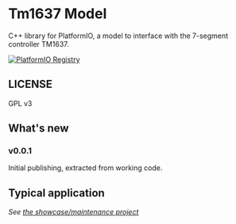 # Tm1637 Model
C++ library for PlatformIO, a model to interface with the 7-segment controller TM1637.

[![PlatformIO Registry](https://badges.registry.platformio.org/packages/sporniket/library/Tm1637-by-sporniket.svg)](https://registry.platformio.org/libraries/sporniket/Tm1637-by-sporniket)

## LICENSE

GPL v3

## What's new

### v0.0.1

Initial publishing, extracted from working code.


## Typical application

_See [the showcase/maintenance project](https://github.com/sporniket/esp32-idf-workspace-i2c)_
